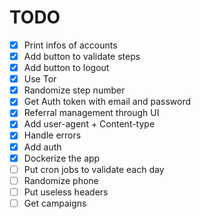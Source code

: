 # TODO

- [x] Print infos of accounts
- [x] Add button to validate steps
- [x] Add button to logout
- [x] Use Tor
- [x] Randomize step number
- [x] Get Auth token with email and password
- [x] Referral management through UI
- [x] Add user-agent + Content-type
- [x] Handle errors
- [x] Add auth
- [x] Dockerize the app
- [ ] Put cron jobs to validate each day
- [ ] Randomize phone
- [ ] Put useless headers
- [ ] Get campaigns
